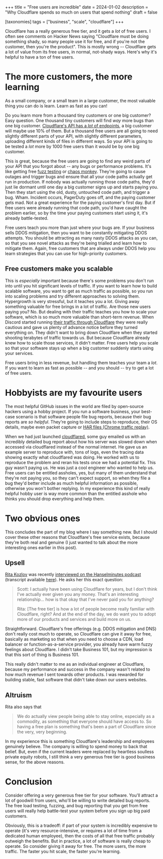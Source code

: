 +++
title = "Free users are incredible"
date = 2024-01-02
description = "Why Cloudflare spends so much on users that spend nothing"
draft = false

[taxonomies]
tags = ["business", "scale", "cloudflare"]
+++

Cloudflare has a really generous free tier, and it gets a _lot_ of free users. I often see comments on Hacker News saying "Cloudflare must be doing something shady, so many people use it for free, and if you're not the customer, then you're the product". This is mostly wrong -- Cloudflare gets a lot of value from its free users, in normal, not-shady ways. Here's why it's helpful to have a ton of free users.

<!-- more -->

# The more customers, the more learning

As a small company, or a small team in a large customer, the most valuable thing you can do is learn. Learn as fast as you can!

Do you learn more from a thousand tiny customers or one big customer? Easy question. One thousand tiny customers will find _way_ more bugs than one big customer. [Cloudflare's API has a _lot_ of endpoints][cf-api], a big customer will maybe use 10% of them. But a thousand free users are all going to need slightly different parts of your API, with slightly different parameters, uploading different kinds of files in different ways. So your API is going to be tested a _lot_ more by 1000 free users than it would be by one big customer.

This is great, because the free users are going to find any weird parts of your API that you forgot about -- any bugs or performance problems. It's like getting free [fuzz testing] or [chaos monkey]. They're going to cause outages and trigger bugs and ensure that all your code paths actually get run in production. If nobody was actually running those code paths, they'd just lie dormant until one day a big customer signs up and starts paying you. Then they start using the old, dusty, untouched code path, and trigger a bug. Wham. Incident occurs, PagerDuty goes off, and the paying customer gets mad. Not a great experience for the paying customer's first day. But if free users were already running that code path, you'd have caught the problem earlier, so by the time your paying customers start using it, it's already battle-tested.

Free users teach you more than just where your bugs are. If your business sells DDOS mitigation, then you want to be constantly mitigating DDOS attempts. You should be attracting as many nasty DDOS attacks as you can, so that you see novel attacks as they're being trialled and learn how to mitigate them. Again, free customers that are always under DDOS help you learn strategies that you can use for high-priority customers.

## Free customers make you scalable

This is _especially_ important because there's some problems you don't run into until you hit significant levels of traffic. If you want to learn how to build scalable software, you want to get as much traffic as possible, so you run into scaling problems and try different approaches to solving them. Hypergrowth is very stressful, but it teaches you a lot. Giving away something valuable for free brings in a lot of traffic. Are those new users paying you? No. But dealing with their traffic teaches you how to scale your software, which is so much more valuable than short-term revenue. When Discord started running [their traffic through Cloudflare][discord] they were really cautious and gave us plenty of advance notice before they turned everything on. They didn't want to bring down Cloudflare when they started shooting terabytes of traffic towards us. But because Cloudflare already knew how to scale those services, it didn't matter. Free users help you scale so that your software stays up when a big customer suddenly starts using your services.

Free users bring in less revenue, but handling them teaches your team a _lot_. If you want to learn as fast as possible -- and you should -- try to get a lot of free users.

# Hobbyists are my favourite users

The most helpful GitHub issues in the world are filed by open-source hackers using a hobby project. If you run a software business, your best-case scenario is that software people file bug reports, because their bug reports are _so helpful_. They're going to include steps to reproduce, their OS details, maybe even packet capture or [HAR files (Chrome traffic replay)][har].

When we had just launched [cloudflared], some guy emailed us with an incredibly detailed bug report about how his server was slowed down when accessed via cloudflared instead of the normal internet. He gave us an example server to reproduce with, tons of logs, even the tracing data showing exactly what cloudflared was doing. He worked with us to reproduce the problem and reran his tests once we had a potential fix. This guy wasn't paying us. He was just a cool engineer who wanted to help us. Free users can be entitled assholes, yes, but many of them understand that they're not paying you, so they can't expect support, so when they file a bug they'd better include as much helpful information as possible, otherwise you won't bother replying. In my experience this kind of really helpful hobby user is way more common than the entitled asshole who thinks you should drop everything and help them.

# Two obvious ones

This concludes the part of my blog where I say something new. But I should cover these other reasons that Cloudflare's free service exists, because they're both real and genuine (I just wanted to talk about the more interesting ones earlier in this post).

## Upsell

[Rita Kozlov][rita] was recently [interviewed on the Hanselminutes podcast][hanselminutes] (transcript available [here][transcript]). He asks her this exact question:

> Scott: I actually have been using Cloudflare for years, but I don't think I've actually ever given you any money. That's an interesting relationship... how is that okay that I've never paid you for anything?
> 
> Rita: [The free tier] is how a lot of people become really familiar with Cloudflare, right? And at the end of the day, we do want you to adopt more of our products and services and build more on us.

Straightforward. Cloudflare's free offerings (e.g. DDOS mitigation and DNS) don't really cost much to operate, so Cloudflare can give it away for free, basically as marketing so that when you need to choose a CDN, load balancer or function-as-a-service provider, you already have warm fuzzy feelings about Cloudflare. I didn't take Business 101, but my impression is that this sort of thing is Business 101. 

This really didn't matter to me as an individual engineer at Cloudflare, because my performance and success in the company wasn't related to how much revenue I sent towards other products. I was rewarded for building stable, fast software that didn't take down our users websites. 

## Altruism

Rita also says that 

> We do actually view people being able to stay online, especially as a commodity, as something that everyone should have access to. So having a free plan is something that's been a part of Cloudflare since the very, very beginning.

In my experience this is something Cloudflare's leadership and employees genuinely believe. The company is willing to spend money to back that belief. But, even if the current leaders were replaced by heartless soulless private equity robots, I still think a very generous free tier is good business sense, for the above reasons.

# Conclusion

Consider offering a very generous free tier for your software. You'll attract a lot of goodwill from users, who'll be willing to write detailed bug reports. The free load testing, fuzzing, and bug reporting that you get from free users will really help battle-test your system before you sign up big paid customers.

Obviously, this is a tradeoff: if part of your system is incredibly expensive to operate (it's very resource-intensive, or requires a lot of time from a dedicated human employee), then the costs of all that free traffic probably outweigh the benefits. But in practice, a lot of software is really cheap to operate. So consider giving it away for free. The more users, the more traffic. The faster you hit scale, the faster you're learning.

[hanselminutes]: https://hanselminutes.com/923/building-a-better-internet-with-cloudflares-rita-kozlov
[rita]: https://twitter.com/ritakozlov_/
[transcript]: https://app.podscribe.ai/episode/92949855
[cf-api]: https://api.cloudflare.com
[fuzz testing]: https://en.wikipedia.org/wiki/Fuzzing
[har]: https://support.google.com/admanager/answer/10358597?hl=en
[chaos monkey]: https://en.wikipedia.org/wiki/Chaos_engineering
[cloudflared]: https://github.com/cloudflare/cloudflared
[discord]: https://www.cloudflare.com/case-studies/discord/